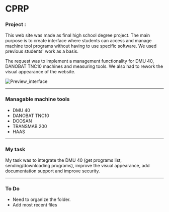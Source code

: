 # CPRP

### Project :

This web site was made as final high school degree project. The main purpose is to create interface where students can access and manage machine tool programs without having to use specific software. We used previous students' work as a basis. 

The request was to implement a management functionality for DMU 40, DANOBAT TNC10 machines and measuring tools. We also had to rework the visual appearance of the website.

![Preview_interface](https://github.com/NlCKNAME/CPRP/blob/main/img/Menu_Now-1.PNG)

----

### Managable machine tools
- DMU 40
- DANOBAT TNC10
- DOOSAN 
- TRANSMAB 200
- HAAS

----

### My task

My task was to integrate the DMU 40 (get programs list, sending/downloading programs), improve the visual appearance, add documentation support and improve security.

----

### To Do
- Need to organize the folder.
- Add most recent files
